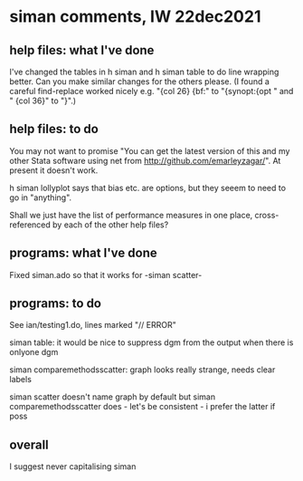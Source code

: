 # siman comments, IW 22dec2021

## help files: what I've done

I've changed the tables in h siman and h siman table to do line wrapping better. Can you make similar changes for the others please. (I found a careful find-replace worked nicely e.g. "{col 26} {bf:" to "{synopt:{opt " and " {col 36}" to "}".)


## help files: to do

You may not want to promise "You can get the latest version of this and my other Stata software using net from http://github.com/emarleyzagar/". At present it doesn't work.

h siman lollyplot says that bias etc. are options, but they seeem to need to go in "anything".

Shall we just have the list of performance measures in one place, cross-referenced by each of the other help files?


## programs: what I've done

Fixed siman.ado so that it works for -siman scatter-


## programs: to do

See ian/testing1.do, lines marked "// ERROR"

siman table: it would be nice to suppress dgm from the output when there is onlyone dgm

siman comparemethodsscatter: graph looks really strange, needs clear labels

siman scatter doesn't name graph by default but siman comparemethodsscatter does - let's be consistent - i prefer the latter if poss


## overall

I suggest never capitalising siman
